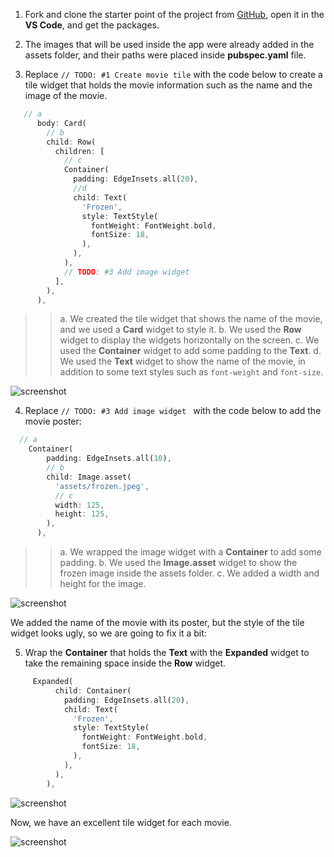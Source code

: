 1. Fork and clone the starter point of the project from [GitHub](https://github.com/Northwest-content/flutter_movie_app_starter), open it in the **VS Code**, and get the packages.

2. The images that will be used inside the app were already added in the assets folder, and their paths were placed inside **pubspec.yaml** file.

3. Replace `// TODO: #1 Create movie tile` with the code below to create a tile widget that holds the movie information such as the name and the image of the movie.

```dart
   // a
      body: Card(
        // b
        child: Row(
          children: [
            // c
            Container(
              padding: EdgeInsets.all(20),
              //d
              child: Text(
                'Frozen',
                style: TextStyle(
                  fontWeight: FontWeight.bold,
                  fontSize: 18,
                ),
              ),
            ),
            // TODO: #3 Add image widget
          ],
        ),
      ),
```

> > a. We created the tile widget that shows the name of the movie, and we used a **Card** widget to style it.
> > b. We used the **Row** widget to display the widgets horizontally on the screen.
> > c. We used the **Container** widget to add some padding to the **Text**.
> > d. We used the **Text** widget to show the name of the movie, in addition to some text styles such as `font-weight` and `font-size`.

![screenshot](https://lh5.googleusercontent.com/BOMWNAolE4vzRFtWYKSiEDLs4NCQpuX8TDkksoa4HBtCDrDk-i4Cxmx3iWboS7tryYqnIUGwMs5MtgZHH0xufr5ElIpOLIfHcVwVvW803L4AwOie4dcRDAhQNVTmIy3EFmQ2RTX_)

4. Replace `// TODO: #3 Add image widget ` with the code below to add the movie poster:

```dart
  // a
    Container(
        padding: EdgeInsets.all(10),
        // b
        child: Image.asset(
          'assets/frozen.jpeg',
          // c
          width: 125,
          height: 125,
        ),
      ),
```

> > a. We wrapped the image widget with a **Container** to add some padding.
> > b. We used the **Image.asset** widget to show the frozen image inside the assets folder.
> > c. We added a width and height for the image.

<!-- The screenshots are too big, it would be better if we decrease their sizes -->

![screenshot](https://lh5.googleusercontent.com/P8xSDlW_ZF7KOK2JgsP-iNaCHXHonnOQW1hUEdECl75DleHBblRztdXRxelVFPoK_ajMTbzhWv-Sl9YcEFedkD5f1I5ajC7hZAgaTQGn5JEI79vCs6-EX50mMXPxAdv9RXwdGpS7)

We added the name of the movie with its poster, but the style of the tile widget looks ugly, so we are going to fix it a bit:

5. Wrap the **Container** that holds the **Text** with the **Expanded** widget to take the remaining space inside the **Row** widget.

```dart
     Expanded(
          child: Container(
            padding: EdgeInsets.all(20),
            child: Text(
              'Frozen',
              style: TextStyle(
                fontWeight: FontWeight.bold,
                fontSize: 18,
              ),
            ),
          ),
        ),
```

![screenshot](https://lh4.googleusercontent.com/eJE5kyRRGbG2FSHvrVUTLSgOc3Mz-INqpyncWRZL_0Vc8H2fGqlgMj7Mk0cYePgBgg_zJi-GAp7pMw1GT-UoHPipOXyMVWxWP0kw2j8Bp5t6PGLSYzr_JkNz8MeLbpUkDHK5GuRl)

Now, we have an excellent tile widget for each movie.

![screenshot](https://lh6.googleusercontent.com/9hdCbAoPSajX4-feFKEMCaem4qXJr41tqlGfwOvu2f8-au8r9M3d64AGr7F0ysK2PjoDgvSM7kavZNKba2j5XsJgCKaVThDECQvtHqtis_VNIhFRNU8ia3rdQoqwevmt45XsUGNN)
